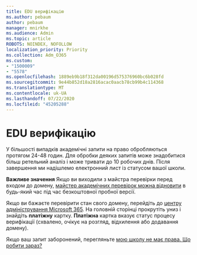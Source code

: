 ```yaml
---
title: EDU верифікацію
ms.author: pebaum
author: pebaum
manager: mnirkhe
ms.audience: Admin
ms.topic: article
ROBOTS: NOINDEX, NOFOLLOW
localization_priority: Priority
ms.collection: Adm_O365
ms.custom:
- "1500009"
- "5578"
ms.openlocfilehash: 1889eb9b18f312da00196d575376960bc6b028fd
ms.sourcegitcommit: 9e44b852d18a2816acac0aacb78cb99b4c114368
ms.translationtype: MT
ms.contentlocale: uk-UA
ms.lasthandoff: 07/22/2020
ms.locfileid: "45205288"
---
```

# <a name="edu-verification"></a>EDU верифікацію

У більшості випадків академічні запити на право обробляються протягом 24-48 годин. Для обробки деяких запитів може знадобитися більш ретельний аналіз і може тривати до 10 робочих днів. Після завершення ми надішлемо електронний лист із статусом вашої школи.

**Важливе значення** Якщо ви виходили з майстра перевірки перед входом до домену, [майстер академічних перевірок можна відновити](https://go.microsoft.com/fwlink/p/?linkid=2135255) в будь-який час під час безкоштовної пробної версії.

Якщо ви бажаєте перевірити стан свого домену, перейдіть до [центру адміністрування Microsoft 365](https://go.microsoft.com/fwlink/p/?linkid=2024339). На головній сторінці прокрутіть униз і знайдіть **платіжну** картку. **Платіжна** картка вказує статус процесу верифікації (схвалено, очікує на розгляд, відхилення або додавання домену).

Якщо ваш запит заборонений, перегляньте [мою школу не має права. Що робити зараз?](https://docs.microsoft.com/microsoft-365/commerce/subscriptions/verify-academic-eligibility#my-school-isnt-eligible-what-do-i-do-now)